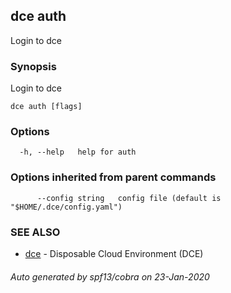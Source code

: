 ## dce auth

Login to dce

### Synopsis

Login to dce

```
dce auth [flags]
```

### Options

```
  -h, --help   help for auth
```

### Options inherited from parent commands

```
      --config string   config file (default is "$HOME/.dce/config.yaml")
```

### SEE ALSO

* [dce](dce.md)	 - Disposable Cloud Environment (DCE)

###### Auto generated by spf13/cobra on 23-Jan-2020
